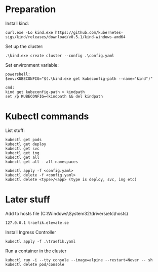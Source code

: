 # Preparation



Install kind:
```
curl.exe -Lo kind.exe https://github.com/kubernetes-sigs/kind/releases/download/v0.5.1/kind-windows-amd64
```

Set up the cluster:
```
.\kind.exe create cluster --config .\config.yaml
```

Set environment variable:
```
powershell:
$env:KUBECONFIG="$(.\kind.exe get kubeconfig-path --name="kind")"

cmd:
kind get kubeconfig-path > kindpath
set /p KUBECONFIG=<kindpath && del kindpath
```

# Kubectl commands
List stuff:
```
kubectl get pods
kubectl get deploy
kubectl get svc
kubectl get ing
kubectl get all
kubectl get all --all-namespaces

kubectl apply -f <config.yaml>
kubectl delete -f <config.yaml>
kubectl delete <type>/<app> (type is deploy, svc, ing etc)
```


# Later stuff
Add to hosts file (C:\Windows\System32\drivers\etc\hosts)
```
127.0.0.1 traefik.elevate.se
```

Install Ingress Controller
```
kubectl apply -f .\traefik.yaml
```

Run a container in the cluster
```
kubectl run -i --tty console --image=alpine --restart=Never -- sh
kubectl delete pod/console
```
